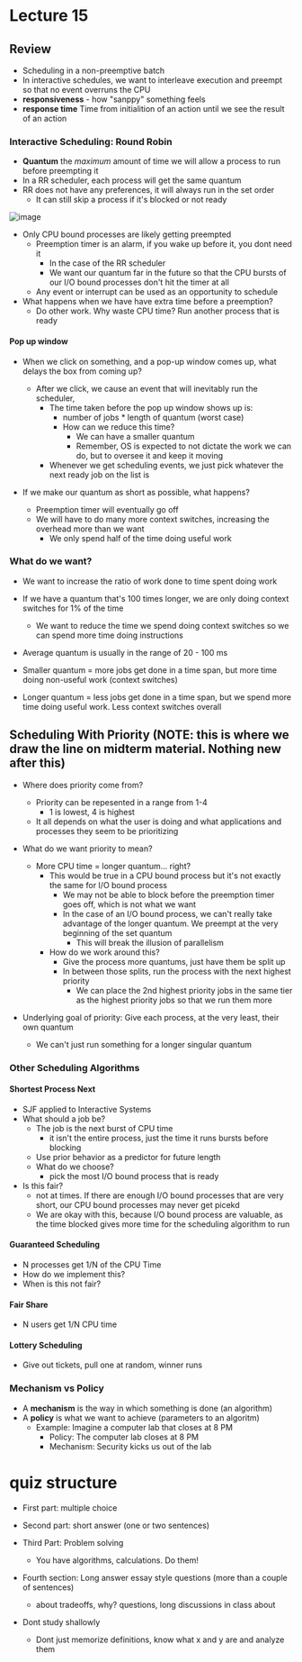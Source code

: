 # Lecture 15

## Review

* Scheduling in a non-preemptive batch
* In interactive schedules, we want to interleave execution and preempt so that no event overruns the CPU
* **responsiveness** - how "sanppy" something feels
* **response time** Time from initialition of an action until we see the result of an action

### Interactive Scheduling: Round Robin

* **Quantum** the *maximum* amount of time we will allow a process to run before preempting it
* In a RR scheduler, each process will get the same quantum
* RR does not have any preferences, it will always run in the set order
  * It can still skip a process if it's blocked or not ready 

![image](https://github.com/Clester31/1550-notes/assets/91839534/cd2a324c-4765-4c4f-a278-c7a9d6856a1b)

* Only CPU bound processes are likely getting preempted
  * Preemption timer is an alarm, if you wake up before it, you dont need it
    * In the case of the RR scheduler
    * We want our quantum far in the future so that the CPU bursts of our I/O bound processes don't hit the timer at all
  * Any event or interrupt can be used as an opportunity to schedule
* What happens when we have have extra time before a preemption?
  * Do other work. Why waste CPU time? Run another process that is ready
 
#### Pop up window

* When we click on something, and a pop-up window comes up, what delays the box from coming up?
  * After we click, we cause an event that will inevitably run the scheduler,
    * The time taken before the pop up window shows up is:
      * number of jobs * length of quantum (worst case)
      * How can we reduce this time?
        * We can have a smaller quantum
        * Remember, OS is expected to not dictate the work we can do, but to oversee it and keep it moving 
    * Whenever we get scheduling events, we just pick whatever the next ready job on the list is
   
* If we make our quantum as short as possible, what happens?
  * Preemption timer will eventually go off 
  * We will have to do many more context switches, increasing the overhead more than we want
    * We only spend half of the time doing useful work
   
### What do we want?

* We want to increase the ratio of work done to time spent doing work
* If we have a quantum that's 100 times longer, we are only doing context switches for 1% of the time
  * We want to reduce the time we spend doing context switches so we can spend more time doing instructions
* Average quantum is usually in the range of 20 - 100 ms 
   
* Smaller quantum = more jobs get done in a time span, but more time doing non-useful work (context switches)
* Longer quantum = less jobs get done in a time span, but we spend more time doing useful work. Less context switches overall

## Scheduling With Priority (NOTE: this is where we draw the line on midterm material. Nothing new after this)

* Where does priority come from?
  * Priority can be repesented in a range from 1-4
    * 1 is lowest, 4 is highest
  * It all depends on what the user is doing and what applications and processes they seem to be prioritizing

* What do we want priority to mean?
  * More CPU time = longer quantum... right?
    * This would be true in a CPU bound process but it's not exactly the same for I/O bound process
      * We may not be able to block before the preemption timer goes off, which is not what we want
      * In the case of an I/O bound process, we can't really take advantage of the longer quantum. We preempt at the very beginning of the set quantum
        * This will break the illusion of parallelism
     * How do we work around this?
       * Give the process more quantums, just have them be split up
       * In between those splits, run the process with the next highest priority
         * We can place the 2nd highest priority jobs in the same tier as the highest priority jobs so that we run them more
        
* Underlying goal of priority: Give each process, at the very least, their own quantum
  * We can't just run something for a longer singular quantum
 
### Other Scheduling Algorithms

#### Shortest Process Next 
  * SJF applied to Interactive Systems
  * What should a job be?
    * The job is the next burst of CPU time
      * it isn't the entire process, just the time it runs bursts before blocking
    * Use prior behavior as a predictor for future length
    * What do we choose?
      * pick the most I/O bound process that is ready
  * Is this fair?
    * not at times. If there are enough I/O bound processes that are very short, our CPU bound processes may never get picekd
    * We are okay with this, because I/O bound process are valuable, as the time blocked gives more time for the scheduling algorithm to run
   
#### Guaranteed Scheduling
  * N processes get 1/N of the CPU Time
  * How do we implement this?
  * When is this not fair?

#### Fair Share
  * N users get 1/N CPU time

#### Lottery Scheduling
  * Give out tickets, pull one at random, winner runs

### Mechanism vs Policy

* A **mechanism** is the way in which something is done (an algorithm)
* A **policy** is what we want to achieve (parameters to an algoritm)
  * Example: Imagine a computer lab that closes at 8 PM
    * Policy: The computer lab closes at 8 PM
    * Mechanism: Security kicks us out of the lab

# quiz structure

* First part: multiple choice
* Second part: short answer (one or two sentences)
* Third Part: Problem solving
  * You have algorithms, calculations. Do them!
* Fourth section: Long answer essay style questions (more than a couple of sentences)
  * about tradeoffs, why? questions, long discussions in class about
 
* Dont study shallowly
  * Dont just memorize definitions, know what x and y are and analyze them  

